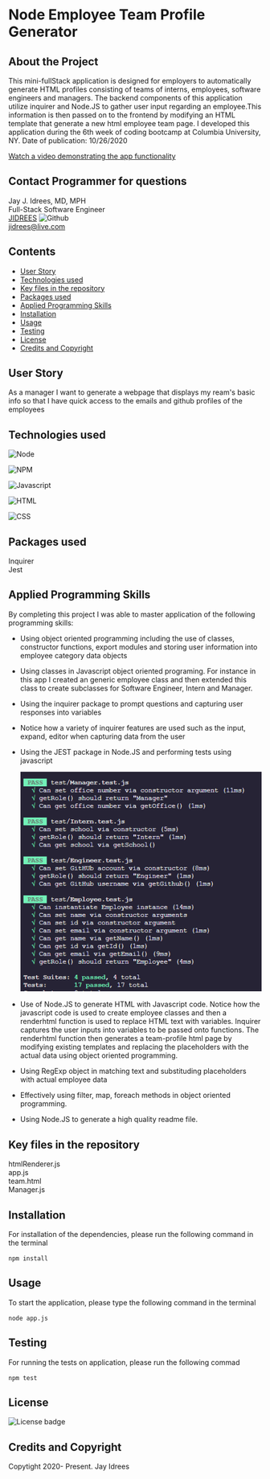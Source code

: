# Node Employee Team Profile Generator

## About the Project
This mini-fullStack application is designed for employers to automatically generate HTML profiles consisting of teams of interns, employees, software engineers and managers. The backend components of this application utilize inquirer and Node.JS to gather user input regarding an employee.This information is then passed on to the frontend by modifying an HTML template that generate a new html employee team page. I developed this application during the 6th week of coding bootcamp at Columbia University, NY. Date of publication: 10/26/2020


[Watch a video demonstrating the app functionality]()<br />

## Contact Programmer for questions

Jay J. Idrees, MD, MPH<br />
Full-Stack Software Engineer<br />
[JIDREES](https://github.com/jidrees) ![Github](http://img.shields.io/badge/github-black?style=flat&logo=github)<br />
jidrees@live.com



## Contents

- [User Story](#user-story)
- [Technologies used](#technologies-used)
- [Key files in the repository](#key-files-in-the-repository)
- [Packages used](#packages-used)
- [Applied Programming Skills](#applied-programming-skills)
- [Installation](#installation)
- [Usage](#usage)
- [Testing](#testing)
- [License](#license)
- [Credits and Copyright](#credits-and-copyright)


## User Story

As a manager I want to generate a webpage that displays my ream's basic info so that I have quick access to the emails and github profiles of the employees




## Technologies used

![Node](https://img.shields.io/badge/Node-green?style=for-the-badge&logo=Node.js)

![NPM](http://img.shields.io/badge/npm-yellow?style=for-the-badge&logo=NPM)

![Javascript](https://img.shields.io/badge/JavaScript-black?style=for-the-badge&logo=JavaScript)

![HTML](https://img.shields.io/badge/HTML-informational?style=for-the-badge&logo=html5)

![CSS](https://img.shields.io/badge/css-darkgreen?style=for-the-badge&logo=css3)


## Packages used

Inquirer <br />
Jest

## Applied Programming Skills

By completing this project I was able to master application of the following programming skills: 

- Using object oriented programming including the use of classes, constructor functions, export modules and storing user information into employee category data objects

- Using classes in Javascript object oriented programing. For instance in this app I created an generic employee class and then extended this class to create subclasses for Software Engineer, Intern and Manager.

- Using the inquirer package to prompt questions and capturing user responses into variables

- Notice how a variety of inquirer features are used such as the input, expand, editor when capturing data from the user

- Using the JEST package in Node.JS and performing tests using javascript

   ![Testing](./assets/testing.png)

- Use of Node.JS to generate HTML with Javascript code. Notice how the javascript code is used to create employee classes and then a renderhtml function is used to replace HTML text with variables. Inquirer captures the user inputs into variables to be passed onto functions. The renderhtml function then generates a team-profile html page by modifying existing templates and replacing the placeholders with the actual data using object oriented programming.

- Using RegExp object in matching text and substituding placeholders with actual employee data

- Effectively using filter, map, foreach methods in object oriented programming.

- Using Node.JS to generate a high quality readme file. 

## Key files in the repository


htmlRenderer.js <br />
app.js <br />
team.html <br>
Manager.js



## Installation

For installation of the dependencies, please run the following command in the terminal

```
npm install
```

## Usage

To start the application, please type the following command in the terminal

```
node app.js
```


## Testing

For running the tests on application, please run the following commad

```
npm test
```


## License 

![License badge](https://img.shields.io/badge/license-MIT-blue.svg)


## Credits and Copyright 
Copytight 2020- Present. Jay Idrees


